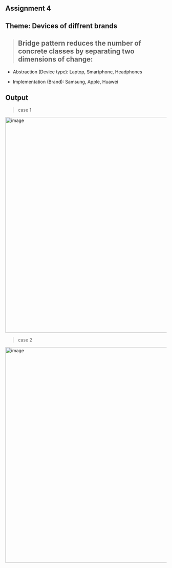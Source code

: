 ## Assignment 4
## Theme: Devices of diffrent brands
> ## Bridge pattern reduces the number of concrete classes by separating two dimensions of change:

  * Abstraction (Device type): Laptop, Smartphone, Headphones
  
  * Implementation (Brand): Samsung, Apple, Huawei

## Output
> case 1
<img width="699" height="673" alt="image" src="https://github.com/user-attachments/assets/c9ed404c-f7d1-448f-8279-b89c6f115cb2" />

> case 2
<img width="699" height="673" alt="image" src="https://github.com/user-attachments/assets/d3718bc8-70ee-4ad0-832a-6e4e74a33cc5" />
